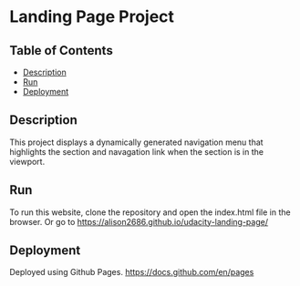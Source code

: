 # Landing Page Project

## Table of Contents

* [Description](#description)
* [Run](#run)
* [Deployment](#deployment)

## Description

This project displays a dynamically generated navigation menu that highlights the section and navagation link when the section is in the viewport.

## Run

To run this website, clone the repository and open the index.html file in the browser. Or go to https://alison2686.github.io/udacity-landing-page/

## Deployment

Deployed using Github Pages. https://docs.github.com/en/pages


